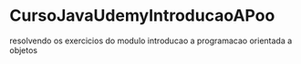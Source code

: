 # CursoJavaUdemyIntroducaoAPoo
resolvendo os exercicios do modulo introducao a programacao orientada a objetos
